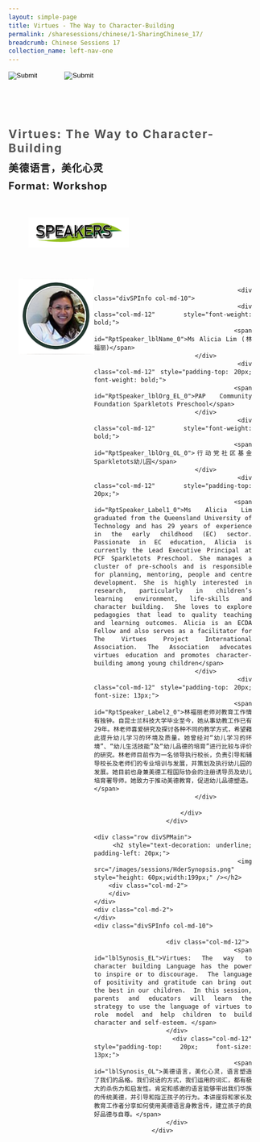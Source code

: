 ```yaml
---
layout: simple-page
title: Virtues - The Way to Character-Building
permalink: /sharesessions/chinese/1-SharingChinese_17/
breadcrumb: Chinese Sessions 17
collection_name: left-nav-one
---
```




<input type="image" name="btnBack" id="btnBack" onclick="goBack()" src="/images/btnBack.png" style="height:70px;">
<input type="image" name="btnRegister" id="btnRegister" src="/images/btnClosed.png"
    style="height:70px;padding-left: 50px;" />

<link href="/misc/bootstrap.min.css" rel="stylesheet" />
<link href="/misc/Site.css" rel="stylesheet" />
<style>
    .divSPMain {
        padding: 20px;
        padding-top: 20px;
        text-align: justify;
        border-radius: 20px;
    }
    .divSPInfo {
        padding-top: 1px;
    }
</style>
<script>
        function goBack() {
          window.history.back();
        }
        </script>
        
<div id="PanelSess">
    <div class="col-md-12" style="padding-top: 40px;">
        <b>
            <span id="lblTitle_EL" style="font-weight: bold; font-size: 23px; letter-spacing: 2px; color: #525252">
                Virtues: The Way to Character-Building</span></b>
    </div>
    <div class="col-md-12" style="padding-top: 10px;">
        <span id="lblTitle_OL" style="font-weight: bold; font-size: 20px; letter-spacing: 1px;">
        美德语言，美化心灵</span>
    </div>
    <div class="col-md-12" style="padding-top: 10px;">
        <span id="tblFormat" style="font-weight: bold; font-size: 20px; letter-spacing: 1px;"><b>Format:</b>
            Workshop</span>
    </div>
    <div class="row divSPMain">
        <h2 style="text-decoration: underline; padding-left: 20px;">
            <img src="/images/sessions/HDerSpeakers.png" style="height: 60px;width:199px;" /></h2>
        <div class="col-md-2">
        </div>
    </div>
<div class="row divSPMain">
                            <div class="col-md-2">
                                <img id="RptSpeaker_Img_0" src="/images/sessions/C201.png" style="float: left; width: 150px;" />
                            </div>

                            <div class="divSPInfo col-md-10">
                                <div class="col-md-12" style="font-weight: bold;">
                                    <span id="RptSpeaker_lblName_0">Ms Alicia Lim (林福丽)</span>
                                </div>
                                <div class="col-md-12" style="padding-top: 20px; font-weight: bold;">
                                    <span id="RptSpeaker_lblOrg_EL_0">PAP Community Foundation Sparkletots Preschool</span>
                                </div>
                                <div class="col-md-12" style="font-weight: bold;">
                                    <span id="RptSpeaker_lblOrg_OL_0">行动党社区基金Sparkletots幼儿园</span>
                                </div>
                                <div class="col-md-12" style="padding-top: 20px;">
                                    <span id="RptSpeaker_Label1_0">Ms Alicia Lim graduated from the Queensland University of Technology and has 29 years of experience in the early childhood (EC) sector. Passionate in EC education, Alicia is currently the Lead Executive Principal at PCF Sparkletots Preschool. She manages a cluster of pre-schools and is responsible for planning, mentoring, people and centre development. She is highly interested in research, particularly in children’s learning environment, life-skills and character building.  She loves to explore pedagogies that lead to quality teaching and learning outcomes. Alicia is an ECDA Fellow and also serves as a facilitator for The Virtues Project International Association. The Association advocates virtues education and promotes character-building among young children</span>
                                </div>
                                <div class="col-md-12" style="padding-top: 20px; font-size: 13px;">
                                    <span id="RptSpeaker_Label2_0">林福丽老师对教育工作情有独钟。自昆士兰科技大学毕业至今，她从事幼教工作已有29年。林老师喜爱研究及探讨各种不同的教学方式，希望藉此提升幼儿学习的环境及质量。她曾经对“幼儿学习的环境”、“幼儿生活技能”及“幼儿品德的培育”进行比较与评价的研究。林老师目前作为一名领导执行校长，负责引导和辅导校长及老师们的专业培训与发展，并策划及执行幼儿园的发展。她目前也身兼美德工程国际协会的注册诱导员及幼儿培育署导师。她致力于推动美德教育，促进幼儿品德塑造。</span>
                                </div>

                            </div>
                        </div>

    <div class="row divSPMain">
        <h2 style="text-decoration: underline; padding-left: 20px;">
            <img src="/images/sessions/HderSynopsis.png" style="height: 60px;width:199px;" /></h2>
        <div class="col-md-2">
        </div>
    </div>
    <div class="col-md-2">
    </div>
    <div class="divSPInfo col-md-10">

                        <div class="col-md-12">
                            <span id="lblSynosis_EL">Virtues: The way to character building Language has the power to inspire or to discourage.  The language of positivity and gratitude can bring out the best in our children.  In this session, parents and educators will learn the strategy to use the language of virtues to role model and help children to build character and self-esteem. </span>
                        </div>
                        <div class="col-md-12" style="padding-top: 20px; font-size: 13px;">
                            <span id="lblSynosis_OL">美德语言，美化心灵，语言塑造了我们的品格。我们说话的方式，我们运用的词汇，都有极大的杀伤力和启发性。肯定和感谢的语言能够带出我们华族的传统美德，并引导和指正孩子的行为。本讲座将和家长及教育工作者分享如何使用美德语言身教言传，建立孩子的良好品德与自尊。</span>
                        </div>
                    </div>

</div>
